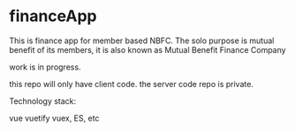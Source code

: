 # financeApp
This is finance app for member based NBFC. The solo purpose is mutual benefit of its members, it is also known as Mutual Benefit Finance Company


work is in progress.

this repo will only have client code. the server code repo is private.

Technology stack:

vue
vuetify
vuex,
ES, etc
